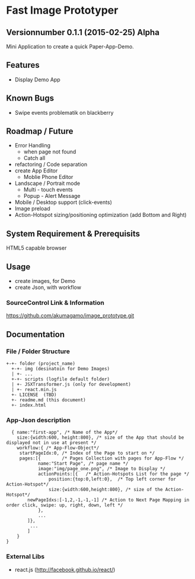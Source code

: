 # Fast Image Prototyper
## Versionnumber 0.1.1 (2015-02-25) Alpha
Mini Application to create a quick Paper-App-Demo. 

## Features
* Display Demo App

## Known Bugs
* Swipe events problematik on blackberry

## Roadmap / Future 
* Error Handling
    * when page not found
    * Catch all
* refactoring / Code separation
* create App Editor
    * Moblie Phone Editor
* Landscape / Portrait mode
    * Multi - touch events
    * Popup - Alert Message
* Mobile / Desktop support (click-events)
* Image preload
* Action-Hotspot sizing/positioning optimization (add Bottom and Right)



## System Requirement & Prerequisits
HTML5 capable browser

## Usage
* create images, for Demo
* create Json, with workflow

### SourceControl Link & Information
https://github.com/akumagamo/image_prototype.git

## Documentation

### File / Folder Structure 
    +-+- folder (project_name)
      +-+- img (desinatoin for Demo Images)
      | +- ...
      +-+- scripts (logfile default folder)
      | +- JSXTransformer.js (only for development)
      | +- react.min.js
      +- LICENSE  (TBD)
      +- readme.md (this document)
      +- index.html

### App-Json description
      { name:"first-app", /* Name of the App*/
        size:{width:600, height:800}, /* size of the App that should be displayed not in use at present */
        workflow:{ /* App-Flow-Object*/
	     startPageIdx:0, /* Index of the Page to start on */
	     pages:[{        /* Pages Collection with pages for App-Flow */
	            name:"Start Page", /* page name */
	            image:"img/page_one.png", /* Image to Display */
	            actionPoints:[{   /* Action-Hotspots List for the page */
	                position:{top:0,left:0},  /* Top left corner for Action-Hotspot*/
	                size:{width:600,height:800}, /* size of the Action-Hotspot*/
			newPageIdxs:[-1,2,-1,-1,-1] /* Action to Next Page Mapping in order click, swipe: up, right, down, left */
				},
				...
			]},
		     ...
		    ]
		}
	}
		
	  
### External Libs
* react.js (http://facebook.github.io/react/)
